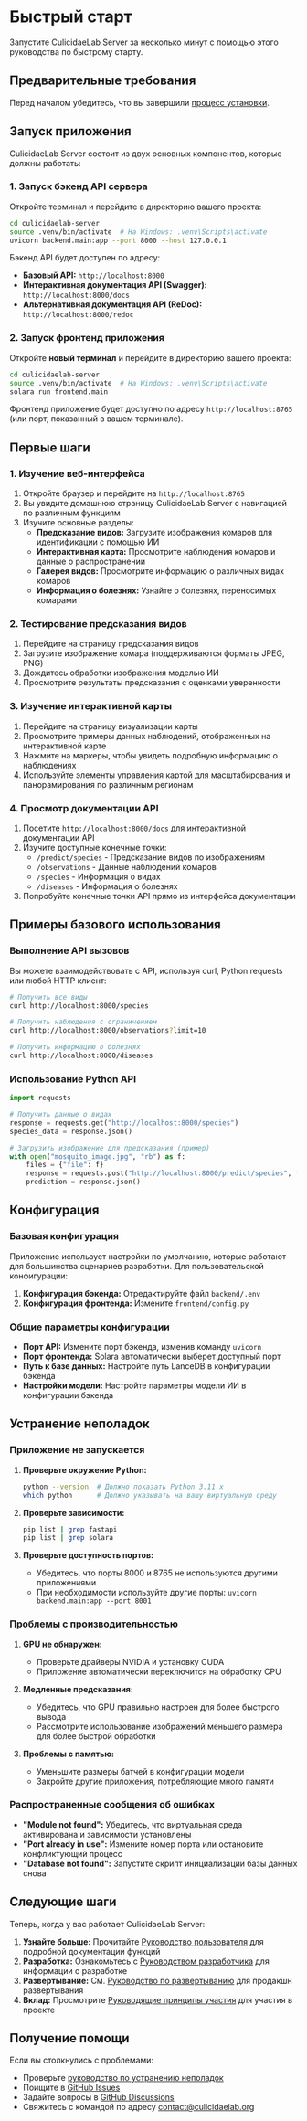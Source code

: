 # Быстрый старт

Запустите CulicidaeLab Server за несколько минут с помощью этого руководства по быстрому старту.

## Предварительные требования

Перед началом убедитесь, что вы завершили [процесс установки](installation.md).

## Запуск приложения

CulicidaeLab Server состоит из двух основных компонентов, которые должны работать:

### 1. Запуск бэкенд API сервера

Откройте терминал и перейдите в директорию вашего проекта:

```bash
cd culicidaelab-server
source .venv/bin/activate  # На Windows: .venv\Scripts\activate
uvicorn backend.main:app --port 8000 --host 127.0.0.1
```

Бэкенд API будет доступен по адресу:
- **Базовый API:** `http://localhost:8000`
- **Интерактивная документация API (Swagger):** `http://localhost:8000/docs`
- **Альтернативная документация API (ReDoc):** `http://localhost:8000/redoc`

### 2. Запуск фронтенд приложения

Откройте **новый терминал** и перейдите в директорию вашего проекта:

```bash
cd culicidaelab-server
source .venv/bin/activate  # На Windows: .venv\Scripts\activate
solara run frontend.main
```

Фронтенд приложение будет доступно по адресу `http://localhost:8765` (или порт, показанный в вашем терминале).

## Первые шаги

### 1. Изучение веб-интерфейса

1. Откройте браузер и перейдите на `http://localhost:8765`
2. Вы увидите домашнюю страницу CulicidaeLab Server с навигацией по различным функциям
3. Изучите основные разделы:
   - **Предсказание видов:** Загрузите изображения комаров для идентификации с помощью ИИ
   - **Интерактивная карта:** Просмотрите наблюдения комаров и данные о распространении
   - **Галерея видов:** Просмотрите информацию о различных видах комаров
   - **Информация о болезнях:** Узнайте о болезнях, переносимых комарами

### 2. Тестирование предсказания видов

1. Перейдите на страницу предсказания видов
2. Загрузите изображение комара (поддерживаются форматы JPEG, PNG)
3. Дождитесь обработки изображения моделью ИИ
4. Просмотрите результаты предсказания с оценками уверенности

### 3. Изучение интерактивной карты

1. Перейдите на страницу визуализации карты
2. Просмотрите примеры данных наблюдений, отображенных на интерактивной карте
3. Нажмите на маркеры, чтобы увидеть подробную информацию о наблюдениях
4. Используйте элементы управления картой для масштабирования и панорамирования по различным регионам

### 4. Просмотр документации API

1. Посетите `http://localhost:8000/docs` для интерактивной документации API
2. Изучите доступные конечные точки:
   - `/predict/species` - Предсказание видов по изображениям
   - `/observations` - Данные наблюдений комаров
   - `/species` - Информация о видах
   - `/diseases` - Информация о болезнях
3. Попробуйте конечные точки API прямо из интерфейса документации

## Примеры базового использования

### Выполнение API вызовов

Вы можете взаимодействовать с API, используя curl, Python requests или любой HTTP клиент:

```bash
# Получить все виды
curl http://localhost:8000/species

# Получить наблюдения с ограничением
curl http://localhost:8000/observations?limit=10

# Получить информацию о болезнях
curl http://localhost:8000/diseases
```

### Использование Python API

```python
import requests

# Получить данные о видах
response = requests.get("http://localhost:8000/species")
species_data = response.json()

# Загрузить изображение для предсказания (пример)
with open("mosquito_image.jpg", "rb") as f:
    files = {"file": f}
    response = requests.post("http://localhost:8000/predict/species", files=files)
    prediction = response.json()
```

## Конфигурация

### Базовая конфигурация

Приложение использует настройки по умолчанию, которые работают для большинства сценариев разработки. Для пользовательской конфигурации:

1. **Конфигурация бэкенда:** Отредактируйте файл `backend/.env`
2. **Конфигурация фронтенда:** Измените `frontend/config.py`

### Общие параметры конфигурации

- **Порт API:** Измените порт бэкенда, изменив команду `uvicorn`
- **Порт фронтенда:** Solara автоматически выберет доступный порт
- **Путь к базе данных:** Настройте путь LanceDB в конфигурации бэкенда
- **Настройки модели:** Настройте параметры модели ИИ в конфигурации бэкенда

## Устранение неполадок

### Приложение не запускается

1. **Проверьте окружение Python:**
   ```bash
   python --version  # Должно показать Python 3.11.x
   which python      # Должно указывать на вашу виртуальную среду
   ```

2. **Проверьте зависимости:**
   ```bash
   pip list | grep fastapi
   pip list | grep solara
   ```

3. **Проверьте доступность портов:**
   - Убедитесь, что порты 8000 и 8765 не используются другими приложениями
   - При необходимости используйте другие порты: `uvicorn backend.main:app --port 8001`

### Проблемы с производительностью

1. **GPU не обнаружен:**
   - Проверьте драйверы NVIDIA и установку CUDA
   - Приложение автоматически переключится на обработку CPU

2. **Медленные предсказания:**
   - Убедитесь, что GPU правильно настроен для более быстрого вывода
   - Рассмотрите использование изображений меньшего размера для более быстрой обработки

3. **Проблемы с памятью:**
   - Уменьшите размеры батчей в конфигурации модели
   - Закройте другие приложения, потребляющие много памяти

### Распространенные сообщения об ошибках

- **"Module not found":** Убедитесь, что виртуальная среда активирована и зависимости установлены
- **"Port already in use":** Измените номер порта или остановите конфликтующий процесс
- **"Database not found":** Запустите скрипт инициализации базы данных снова

## Следующие шаги

Теперь, когда у вас работает CulicidaeLab Server:

1. **Узнайте больше:** Прочитайте [Руководство пользователя](../user-guide/overview.md) для подробной документации функций
2. **Разработка:** Ознакомьтесь с [Руководством разработчика](../developer-guide/architecture.md) для информации о разработке
3. **Развертывание:** См. [Руководство по развертыванию](../deployment/production.md) для продакшн развертывания
4. **Вклад:** Просмотрите [Руководящие принципы участия](../developer-guide/contributing.md) для участия в проекте

## Получение помощи

Если вы столкнулись с проблемами:

- Проверьте [руководство по устранению неполадок](../user-guide/troubleshooting.md)
- Поищите в [GitHub Issues](https://github.com/iloncka-ds/culicidaelab-server/issues)
- Задайте вопросы в [GitHub Discussions](https://github.com/iloncka-ds/culicidaelab-server/discussions)
- Свяжитесь с командой по адресу [contact@culicidaelab.org](mailto:contact@culicidaelab.org)